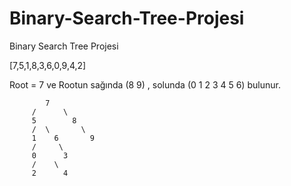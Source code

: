 # Binary-Search-Tree-Projesi
Binary Search Tree Projesi

[7,5,1,8,3,6,0,9,4,2]

Root = 7 ve Rootun sağında (8 9) ,
solunda (0 1 2 3 4 5 6) bulunur.

            7
         /      \
         5        8
         /  \       \ 
         1    6       9
         /     \       
         0      3
         /    \
         2      4
